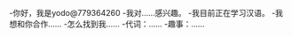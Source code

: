 -你好，我是yodo@779364260
-我对……感兴趣。
-我目前正在学习汉语。
-我想和你合作……
-怎么找到我……
-代词：……
-趣事：……

<!---
779364260/779364260是一个特殊的存储库，因为它的'README. Mdbilobie（这个文件）出现在您的GitHub配置文件中。
您可以单击预览链接查看更改。
--->
